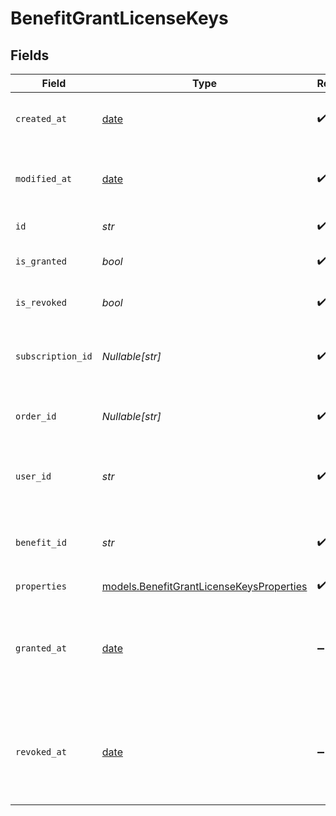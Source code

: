 # BenefitGrantLicenseKeys


## Fields

| Field                                                                                      | Type                                                                                       | Required                                                                                   | Description                                                                                |
| ------------------------------------------------------------------------------------------ | ------------------------------------------------------------------------------------------ | ------------------------------------------------------------------------------------------ | ------------------------------------------------------------------------------------------ |
| `created_at`                                                                               | [date](https://docs.python.org/3/library/datetime.html#date-objects)                       | :heavy_check_mark:                                                                         | Creation timestamp of the object.                                                          |
| `modified_at`                                                                              | [date](https://docs.python.org/3/library/datetime.html#date-objects)                       | :heavy_check_mark:                                                                         | Last modification timestamp of the object.                                                 |
| `id`                                                                                       | *str*                                                                                      | :heavy_check_mark:                                                                         | The ID of the grant.                                                                       |
| `is_granted`                                                                               | *bool*                                                                                     | :heavy_check_mark:                                                                         | Whether the benefit is granted.                                                            |
| `is_revoked`                                                                               | *bool*                                                                                     | :heavy_check_mark:                                                                         | Whether the benefit is revoked.                                                            |
| `subscription_id`                                                                          | *Nullable[str]*                                                                            | :heavy_check_mark:                                                                         | The ID of the subscription that granted this benefit.                                      |
| `order_id`                                                                                 | *Nullable[str]*                                                                            | :heavy_check_mark:                                                                         | The ID of the order that granted this benefit.                                             |
| `user_id`                                                                                  | *str*                                                                                      | :heavy_check_mark:                                                                         | The ID of the user concerned by this grant.                                                |
| `benefit_id`                                                                               | *str*                                                                                      | :heavy_check_mark:                                                                         | The ID of the benefit concerned by this grant.                                             |
| `properties`                                                                               | [models.BenefitGrantLicenseKeysProperties](../models/benefitgrantlicensekeysproperties.md) | :heavy_check_mark:                                                                         | N/A                                                                                        |
| `granted_at`                                                                               | [date](https://docs.python.org/3/library/datetime.html#date-objects)                       | :heavy_minus_sign:                                                                         | The timestamp when the benefit was granted. If `None`, the benefit is not granted.         |
| `revoked_at`                                                                               | [date](https://docs.python.org/3/library/datetime.html#date-objects)                       | :heavy_minus_sign:                                                                         | The timestamp when the benefit was revoked. If `None`, the benefit is not revoked.         |